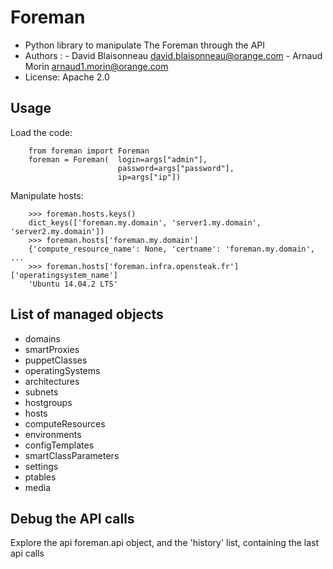 Foreman
===========

* Python library to manipulate The Foreman through the API
* Authors :
          - David Blaisonneau david.blaisonneau@orange.com
          - Arnaud Morin arnaud1.morin@orange.com
* License: Apache 2.0


Usage
-----------

Load the code:
```
    from foreman import Foreman
    foreman = Foreman(  login=args["admin"],
                        password=args["password"],
                        ip=args["ip"])
```

Manipulate hosts:
```
    >>> foreman.hosts.keys()
    dict_keys(['foreman.my.domain', 'server1.my.domain', 'server2.my.domain'])
    >>> foreman.hosts['foreman.my.domain']
    {'compute_resource_name': None, 'certname': 'foreman.my.domain', ...
    >>> foreman.hosts['foreman.infra.opensteak.fr']['operatingsystem_name']
    'Ubuntu 14.04.2 LTS'
```

List of managed objects
-----------

- domains
- smartProxies
- puppetClasses
- operatingSystems
- architectures
- subnets
- hostgroups
- hosts
- computeResources
- environments
- configTemplates
- smartClassParameters
- settings
- ptables
- media

Debug the API calls
-------------------

Explore the api foreman.api object, and the 'history' list, containing the
last api calls
